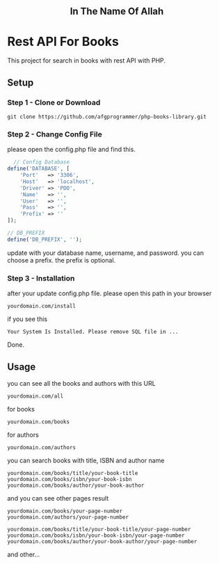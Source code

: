 
<h2 align="center" >In The Name Of Allah</h2>

# Rest API For Books

This project for search in books with rest API with PHP.

## Setup

### Step 1 - Clone or Download

```
git clone https://github.com/afgprogrammer/php-books-library.git

```

### Step 2 - Change Config File

please open the config.php file and find this.
```PHP
  // Config Database
define('DATABASE', [
    'Port'   => '3306',
    'Host'   => 'localhost',
    'Driver' => 'PDO',
    'Name'   => '',
    'User'   => '',
    'Pass'   => '',
    'Prefix' => ''
]);

// DB_PREFIX
define('DB_PREFIX', '');
```

update with your database name, username, and password. you can choose a prefix. the prefix is optional.

### Step 3 - Installation 

after your update config.php file. please open this path in your browser
```
yourdomain.com/install 
```

if you see this
```
Your System Is Installed. Please remove SQL file in ...
```
Done.

## Usage

you can see all the books and authors with this URL
```
yourdomain.com/all
```
for books
```
yourdomain.com/books
```

for authors
```
yourdomain.com/authors
```
you can search books with title, ISBN and author name
```
yourdomain.com/books/title/your-book-title
yourdomain.com/books/isbn/your-book-isbn
yourdomain.com/books/author/your-book-author
```
and you can see other pages result
```
yourdomain.com/books/your-page-number
yourdomain.com/authors/your-page-number

yourdomain.com/books/title/your-book-title/your-page-number
yourdomain.com/books/isbn/your-book-isbn/your-page-number
yourdomain.com/books/author/your-book-author/your-page-number
```

and other...
